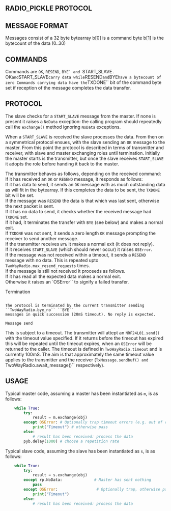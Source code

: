 RADIO_PICKLE PROTOCOL
---------------------

MESSAGE FORMAT
--------------

Messages consist of a 32 byte bytearray
b[0] is a command byte
b[1] is the bytecount of the data (0..30)

COMMANDS
--------

Commands are ``OK``, ``RESEND``, ``BYE` and ``START_SLAVE``.  
``OK`` and ``START_SLAVE`` carry data while ``RESEND`` and ``BYE`` have a bytecount of zero
Commands carrying data have the ``TXDONE`` bit of the command byte set if reception of the
message completes the data transfer.

PROTOCOL
--------

The slave checks for a ``START_SLAVE`` message from the master. If none is present
it raises a ``NoData`` exception: the calling program should repeatedly call
the ``exchange()`` method ignoring ``NoData`` exceptions.

When a ``START_SLAVE`` is received the slave processes the data. From then on a
symmetrical protocol ensues, with the slave sending an ``OK`` message to the master. From this
point the protocol is described in terms of transmitter and receiver, with slave and
master exchanging roles until termination. Initially the master starts is the transmitter,
but once the slave receives ``START_SLAVE`` it adopts the role before handing it back to the master.

The transmitter behaves as follows, depending on the received command:  
If it has received an ``OK`` or ``RESEND`` message, it responds as follows:  
 If it has data to send, it sends an ``OK`` message with as much outstanding data as will
 fit in the bytearray. If this completes the data to be sent, the ``TXDONE`` bit will be set.  
 If the message was ``RESEND`` the data is that which was last sent, otherwise the next
 packet is sent.  
 If it has no data to send, it checks whether the received message had ``TXDONE`` set.  
  If it had, it terminates the transfer with ``BYE`` (see below) and makes a normal exit.  
  If ``TXDONE`` was not sent, it sends a zero length ``OK`` message prompting the receiver
  to send another message.  
If the transmitter receives ``BYE`` it makes a normal exit (it does not reply).  
If it receives ``START_SLAVE`` (which should never occur) it raises ``OSError``.  
If the message was not received within a timeout, it sends a ``RESEND`` message with
no data. This is repeated upto ``TwoWayRadio.max_resend_requests`` times.  
If the message is still not received it proceeds as follows.  
 If it has read all the expected data makes a normal exit.  
 Otherwise it raises an `OSError`` to signify a failed transfer.

Termination
~~~~~~~~~~~

The protocol is terminated by the current transmitter sending ``TwoWayRadio.bye_no`` ``BYE``
messages in quick succession (20mS timeout). No reply is expected.

Message send
~~~~~~~~~~~~

This is subject to a timeout. The transmitter will attept an ``NRF24L01.send()`` with the
timeout value specified. If it returns before the timeout has expired this will be repeated
until the timeout expires, when an ``OSError`` will be returned to the caller. The
timeout is defined in ``TwoWayRadio.timeout`` and is currently 100mS. The aim is that
approximately the same timeout value applies to the transmitter and the receiver
(``TxMessage.sendbuf() and ``TwoWayRadio.await_message()`` respectively).

USAGE
-----

Typical master code, assuming a master has been instantiated as ``m``, is as follows:

```python
    while True:
        try:
            result = m.exchange(obj)
        except OSError: # Optionally trap timeout errors (e.g. out of range)
            print("Timeout") # otherwise pass
        else:
            # result has been received: process the data
        pyb.delay(1000) # choose a repetition rate
```

Typical slave code, assuming the slave has been instantiated as ``s``, is as follows:


```python
    while True:
        try:
            result = s.exchange(obj)
        except rp.NoData:              # Master has sent nothing
            pass
        except OSError:                 # Optionally trap, otherwise pass
            print("Timeout")
        else:
            # result has been received: process the data
```